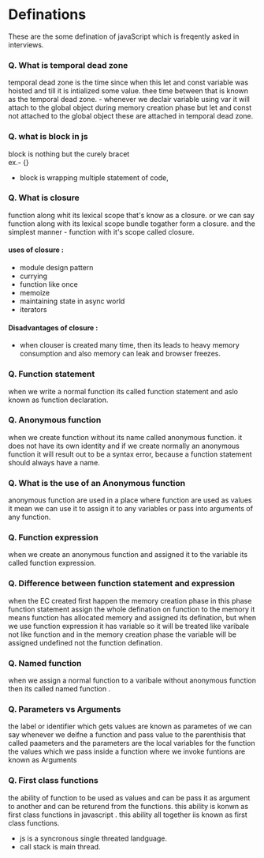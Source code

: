 # Definations
These are the some defination of javaScript which is freqently asked in interviews.


### Q. What is temporal dead zone
temporal dead zone is the time since when this let and const variable was hoisted and till it is intialized some value. thee time between that is known as the temporal dead zone. - whenever we declair variable using var it will attach to the global object during memory creation phase but let and const not attached to the global object these are attached in temporal dead zone.

### Q. what is block in js
block is nothing but the curely bracet  
ex.- {}
- block is wrapping multiple statement of code,

### Q. What is closure
function along whit its lexical scope  that's know as a closure. or we can say function along with its lexical scope bundle togather form a closure. and the simplest manner - function with it's scope called closure. 
#### uses of closure : 
 - module design pattern
 - currying 
 - function like once
 - memoize
 - maintaining state in async world
 - iterators

 #### Disadvantages of closure :
 - when clouser is created many time, then its leads to heavy memory consumption and also memory can leak and browser freezes.

 ### Q. Function statement
 when we write a normal function its called function statement and aslo known as function declaration.

 ### Q. Anonymous function 
 when we create function without its name called anonymous function. it does not have its own identity and if we create  normally an anonymous function it will result out to be a syntax error, because a function statement should always have a name.

 ### Q. What is the use of an Anonymous function 
 anonymous function are used in a place where function are used as values it mean we can use it to assign it to any variables or pass into arguments of any function.

 ### Q. Function expression
 when we create an anonymous function and assigned it to the variable its called function expression.

### Q. Difference between function statement and expression 
when the EC created first happen the memory creation phase in this phase function statement assign the whole defination on function to the memory it means function has allocated memory and assigned its defination, but when we use function expression it has variable so it will be treated like varibale not like function and in the memory creation phase the variable will be assigned undefined not the function defination.


### Q. Named function 
when we assign a normal function to a varibale without anonymous function then its called named function .

### Q. Parameters vs Arguments
the label or identifier which gets values are known as parametes of we can say whenever we deifne a function and pass value to the parenthisis that called paameters and the parameters are the local variables for the function
the values which we pass inside a function where we invoke funtions are known as Arguments


### Q. First class functions
the ability of function to be used as values and can be pass it as argument to another  and can be returend from the functions. this ability is konwn as first class functions in javascript . this ability all together iis known as first class functions.

- js is a syncronous single threated landguage.
- call stack is main thread.





